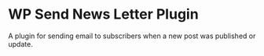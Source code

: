 # WP Send News Letter Plugin

A plugin for sending email to subscribers when a new post was published or update.

